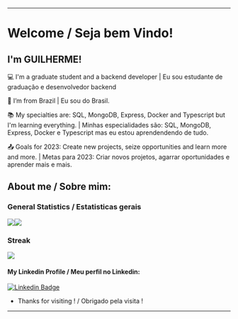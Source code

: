 ----------------------------------------------------------------------------

# Welcome / Seja bem Vindo!

 

## I'm GUILHERME!



:computer: I'm a graduate student and a backend developer | Eu sou estudante de graduação e desenvolvedor backend

:house_with_garden: I’m from Brazil | Eu sou do Brasil.

:books: My specialties are: SQL, MongoDB, Express, Docker and Typescript but I'm learning everything. | Minhas especialidades são: SQL, MongoDB, Express, Docker e Typescript mas eu estou aprendendendo de tudo.

:outbox_tray: Goals for 2023: Create new projects, seize opportunities and learn more and more. | Metas para 2023: Criar novos projetos, agarrar oportunidades e aprender mais e mais.
 

## About me / Sobre mim:

### General Statistics / Estatisticas gerais

<div style="display: flex; flex-direction: row">
  <a href="https://github.com/anuraghazra/github-readme-stats" >
    <img align="center" src="https://github-readme-stats.vercel.app/api?username=Guilherme-07062002&show_icons=true&theme=radical&count_private=true&include_all_commits=true&hide=stars,prs&line_height=30" />
  </a>
  <a href="https://github.com/anuraghazra/convoychat">
    <img align="center" src="https://github-readme-stats.vercel.app/api/top-langs/?username=Guilherme-07062002&bg_color=141321&title_color=D83A7C&text_color=A9FEF7&layout=compact" />
  </a>
</div>

 
 ### Streak
 
 <img align="center" src="https://streak-stats.demolab.com/?user=Guilherme-07062002&theme=radical" />



#### My Linkedin Profile / Meu perfil no Linkedin:
[![Linkedin Badge](https://img.shields.io/badge/-LinkedIn-blue?style=flat-square&logo=Linkedin&logoColor=white&link=LINK_LINKEDIN)](https://www.linkedin.com/in/guilherme-gomes-1321a9213/)

- Thanks for visiting ! / Obrigado pela visita !


----------------------------------------------------------------------------------

